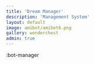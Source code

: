 ```yaml
---
title: 'Dream Manager'
description: 'Management System'
layout: default
image: amibot/amibot6.png
gallery: wonderchest
admin: true
---
```


:bot-manager
